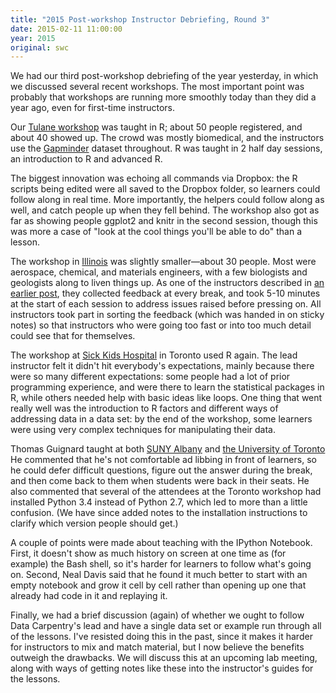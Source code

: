 ```yaml
---
title: "2015 Post-workshop Instructor Debriefing, Round 3"
date: 2015-02-11 11:00:00
year: 2015
original: swc
---
```

<p>
  We had our third post-workshop debriefing of the year yesterday,
  in which we discussed several recent workshops.
  The most important point was probably that
  workshops are running more smoothly today
  than they did a year ago,
  even for first-time instructors.
</p>
<p>
  Our <a href="http://naupaka.github.io/2015-01-26-tulane/">Tulane workshop</a>
  was taught in R;
  about 50 people registered, and about 40 showed up.
  The crowd was mostly biomedical,
  and the instructors use
  the <a href="http://www.gapminder.org/">Gapminder</a> dataset
  throughout. R was taught in 2 half day sessions, an introduction to R and advanced R.
</p>
<p>
  The biggest innovation was echoing all commands via Dropbox:
  the R scripts being edited were all saved to the Dropbox folder,
  so learners could follow along in real time.
  More importantly,
  the helpers could follow along as well,
  and catch people up when they fell behind.
  The workshop also got as far as showing people ggplot2 and knitr in the second session,
  though this was more a case of "look at the cool things you'll be able to do"
  than a lesson.
</p>
<p>
  The workshop in <a href="http://uiuc-cse.github.io/2015-01-29-uiuc/">Illinois</a>
  was slightly smaller&mdash;about 30 people.
  Most were aerospace, chemical, and materials engineers,
  with a few biologists and geologists along to liven things up.
  As one of the instructors described in
  <a href="{{site.baseurl}}/blog/2015/02/workshop-in-illinois.html">an earlier post</a>,
  they collected feedback at every break,
  and took 5-10 minutes at the start of each session
  to address issues raised
  before pressing on.
  All instructors took part in sorting the feedback
  (which was handed in on sticky notes)
  so that instructors who were going too fast or into too much detail
  could see that for themselves.
</p>
<p>
  The workshop at <a href="http://tomwright01.github.io/2015-01-29-sickkids/">Sick Kids Hospital</a>
  in Toronto used R again.
  The lead instructor felt it didn't hit everybody's expectations,
  mainly because there were so many different expectations:
  some people had a lot of prior programming experience,
  and were there to learn the statistical packages in R,
  while others needed help with basic ideas like loops.
  One thing that went really well was the introduction to R factors
  and different ways of addressing data in a data set:
  by the end of the workshop,
  some learners were using very complex techniques for manipulating their data.
</p>
<p>
  Thomas Guignard taught at both
  <a href="http://drlabratory.github.io/2015-01-31-ualbany/">SUNY Albany</a>
  and <a href="http://swcarpentry.github.io/2015-02-05-toronto/">the University of Toronto</a>
  He commented that he's not comfortable ad libbing in front of learners,
  so he could defer difficult questions,
  figure out the answer during the break,
  and then come back to them when students were back in their seats.
  He also commented that several of the attendees at the Toronto workshop
  had installed Python 3.4 instead of Python 2.7,
  which led to more than a little confusion.
  (We have since added notes to the installation instructions
  to clarify which version people should get.)
</p>
<p>
  A couple of points were made about teaching with the IPython Notebook.
  First,
  it doesn't show as much history on screen at one time as (for example) the Bash shell,
  so it's harder for learners to follow what's going on.
  Second,
  Neal Davis said that he found it much better to start with an empty notebook
  and grow it cell by cell
  rather than opening up one that already had code in it
  and replaying it.
</p>
<p>
  Finally,
  we had a brief discussion (again) of whether we ought to follow Data Carpentry's lead
  and have a single data set or example run through all of the lessons.
  I've resisted doing this in the past,
  since it makes it harder for instructors to mix and match material,
  but I now believe the benefits outweigh the drawbacks.
  We will discuss this at an upcoming lab meeting,
  along with ways of getting notes like these into the instructor's guides for the lessons.
</p>
